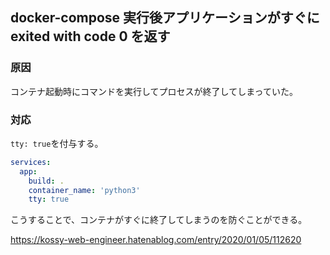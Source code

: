## docker-compose 実行後アプリケーションがすぐに exited with code 0 を返す

### 原因

コンテナ起動時にコマンドを実行してプロセスが終了してしまっていた。

### 対応

`tty: true`を付与する。

```yml
services:
  app:
    build: .
    container_name: 'python3'
    tty: true
```

こうすることで、コンテナがすぐに終了してしまうのを防ぐことができる。

https://kossy-web-engineer.hatenablog.com/entry/2020/01/05/112620
